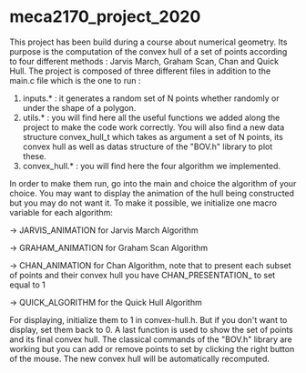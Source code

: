 # meca2170_project_2020

This project has been build during a course about numerical geometry. Its purpose is the computation of the convex hull of a set of points according to four different methods : Jarvis March, Graham Scan, Chan and Quick Hull. The project is composed of three different files in addition to the main.c file which is the one to run :

1. inputs.* : it generates a random set of N points whether randomly or under the shape of a polygon. 
2. utils.* : you will find here all the useful functions we added along the project to make the code work correctly. You will also find a new data structure convex_hull_t which takes as argument a set of N points, its convex hull as well as datas structure of the "BOV.h" library to plot these.
3. convex_hull.* : you will find here the four algorithm we implemented. 


In order to make them run, go into the main and choice the algorithm of your choice. 
You may want to display the animation of the hull being constructed but you may do not want it. To make it possible, we initialize one macro variable for each algorithm:

  → JARVIS_ANIMATION for Jarvis March Algorithm 
  
  → GRAHAM_ANIMATION for Graham Scan Algorithm 
  
  → CHAN_ANIMATION for Chan Algorithm, note that to present each subset of points and their convex hull you have CHAN_PRESENTATION_ to set equal to 1 
  
  → QUICK_ALGORITHM for the Quick Hull Algorithm 
  
For displaying, initialize them to 1 in convex-hull.h. But if you don't want to display, set them back to 0.
A last function is used to show the set of points and its final convex hull. The classical commands of the "BOV.h" library are working but you can add or remove points to set by clicking the right button of the mouse. The new convex hull will be automatically recomputed.

